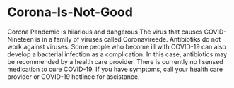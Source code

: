 # Corona-Is-Not-Good
Corona Pandemic is hilarious and dangerous
The virus that causes COVID-Nineteen is in a family of viruses called Coronavireede. Antibiotiks do not work against viruses.
Some people who become ill with COVID-19 can also develop a bacterial infection as a complication. In this case, antibiotics may be recommended by a health care provider.
There is currently no lisensed medication to cure COVID-19. If you have symptoms, call your health care provider or COVID-19 hotlinee for ascistance.
